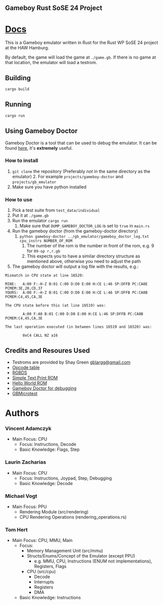 ## Gameboy Rust SoSE 24 Project

# [Docs](https://haw-rust-sose24.github.io/gb_emulator/)

This is a Gameboy emulator written in Rust for the Rust WP SoSE 24 project at the HAW Hamburg.

By default, the game will load the game at `./game.gb`. If there is no game at that location, the emulator will load a testrom.

## Building

```bash
cargo build
```

## Running

```bash
cargo run
```

## Using Gameboy Doctor

Gameboy Doctor is a tool that can be used to debug the emulator. It can be found [here](https://github.com/robert/gameboy-doctor), it's **extremely** useful.

### How to install

1. `git clone` the repository (Preferably *not* in the same directory as the emulator)
    2. For example `projects/gameboy-doctor` and `projects/gb_emulator`	
2. Make sure you have python installed

### How to use

1. Pick a test suite from `test_data/individual`
2. Put it at `./game.gb`
3. Run the emulator `cargo run`
    1. Make sure that `DUMP_GAMEBOY_DOCTOR_LOG` is set to `true` in `main.rs`
4. Run the gameboy doctor (from the gameboy-doctor directory)
    1. `python gameboy-doctor ../gb_emulator/gameboy_doctor_log.txt cpu_instrs NUMBER_OF_ROM`
        1. The number of the rom is the number in front of the rom, e.g. 9 for `09-op r,r.gb`
        1. This expects you to have a similar directory structure as mentioned above, otherwise you need to adjust the path
5. The gameboy doctor will output a log file with the results, e.g.:

```
Mismatch in CPU state at line 16520:

MINE:   A:00 F:-H-Z B:01 C:00 D:D0 E:00 H:CE L:46 SP:DFFB PC:CA0E PCMEM:3E,20,CD,37
YOURS:  A:00 F:-H-Z B:01 C:00 D:D0 E:00 H:CE L:46 SP:DFFB PC:CA0B PCMEM:C4,45,CA,3E

The CPU state before this (at line 16519) was:

        A:00 F:A0 B:01 C:00 D:D0 E:00 H:CE L:46 SP:DFFB PC:CA0B PCMEM:C4,45,CA,3E

The last operation executed (in between lines 16519 and 16520) was:

        0xC4 CALL NZ a16
```

## Credits and Resoures Used

- Testroms are provided by Shay Green <gblargg@gmail.com>
- [Opcode table](https://gbdev.io/gb-opcodes//optables/)
- [RGBDS](https://rgbds.gbdev.io/docs/v0.7.0/gbz80.7)
- [Simple Text Print ROM](https://github.com/ISSOtm/gb-vwf?tab=readme-ov-file)
- [Hello World ROM](https://gbdev.io/rgbds-live/)
- [Gameboy Doctor for debugging](https://github.com/robert/gameboy-doctor)
- [GBMicrotest](https://github.com/aappleby/GBMicrotest)

# Authors

### Vincent Adamczyk

- Main Focus: CPU 
    - Focus: Instructions, Decode
    - Basic Knowledge: Flags, Step

### Laurin Zacharias

- Main Focus: CPU
    - Focus: Instructions, Joypad, Step, Debugging
    - Basic Knowledge: Decode

### Michael Vogt

- Main Focus: PPU
    - Rendering Module (src/rendering)
    - CPU Rendering Operations (rendering_operations.rs)

### Tom Hert

- Main Focus: CPU, MMU, Main
    - Focus: 
        - Memory Management Unit (src/mmu)
        - Structs/Enums/Concept of the Emulator (except PPU)
            * e.g. MMU, CPU, Instructions (ENUM not implementations), Registers, Flags
        - CPU (src/cpu)
            * Decode
            * Interrupts
            * Registers
            * DMA
    - Basic Knowledge: Instructions